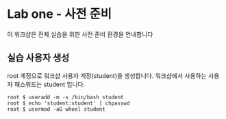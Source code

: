 Lab one - 사전 준비 
===

이 워크샵은 전체 실습을 위한 사전 준비 환경을 안내합니다 

## 실습 사용자 생성

root 계정으로 워크샵 사용자 계정(student)을 생성합니다. 
워크샵에서 사용하는 사용자 패스워드는 student 입니다.
```
root $ useradd -m -s /bin/bash student
root $ echo 'student:student' | chpasswd
root $ usermod -aG wheel student
``` 
 
 